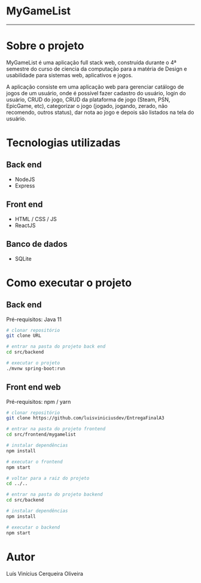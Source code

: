 # MyGameList

---

# Sobre o projeto

MyGameList é uma aplicação full stack web, construída durante o 4ª semestre do curso de ciencia da computação para a matéria de Design e usabilidade para sistemas web, aplicativos e jogos.

A aplicação consiste em uma aplicação web para gerenciar catálogo de jogos de um usuário, onde é possível fazer cadastro do usuário, login do usuário, CRUD do jogo, CRUD da plataforma de jogo (Steam, PSN, EpicGame, etc), categorizar o jogo (jogado, jogando, zerado, não recomendo, outros status), dar nota ao jogo e depois são listados na tela do usuário.

# Tecnologias utilizadas

## Back end

- NodeJS
- Express

## Front end

- HTML / CSS / JS
- ReactJS

## Banco de dados

- SQLite

# Como executar o projeto

## Back end
Pré-requisitos: Java 11

```bash
# clonar repositório
git clone URL

# entrar na pasta do projeto back end
cd src/backend

# executar o projeto
./mvnw spring-boot:run
```

## Front end web
Pré-requisitos: npm / yarn

```bash
# clonar repositório
git clone https://github.com/luisviniciusdev/EntregaFinalA3

# entrar na pasta do projeto frontend
cd src/frontend/mygamelist

# instalar dependências
npm install

# executar o frontend
npm start

# voltar para a raiz do projeto
cd ../..

# entrar na pasta do projeto backend
cd src/backend

# instalar dependências
npm install

# executar o backend
npm start
```

# Autor

Luís Vinícius Cerqueira Oliveira
